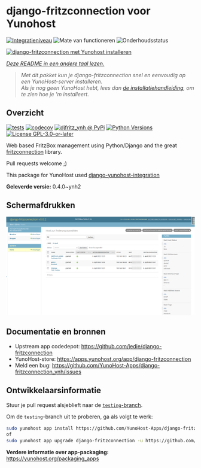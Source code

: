 <!--
NB: Deze README is automatisch gegenereerd door <https://github.com/YunoHost/apps/tree/master/tools/readme_generator>
Hij mag NIET handmatig aangepast worden.
-->

# django-fritzconnection voor Yunohost

[![Integratieniveau](https://apps.yunohost.org/badge/integration/django-fritzconnection)](https://ci-apps.yunohost.org/ci/apps/django-fritzconnection/)
![Mate van functioneren](https://apps.yunohost.org/badge/state/django-fritzconnection)
![Onderhoudsstatus](https://apps.yunohost.org/badge/maintained/django-fritzconnection)

[![django-fritzconnection met Yunohost installeren](https://install-app.yunohost.org/install-with-yunohost.svg)](https://install-app.yunohost.org/?app=django-fritzconnection)

*[Deze README in een andere taal lezen.](./ALL_README.md)*

> *Met dit pakket kun je django-fritzconnection snel en eenvoudig op een YunoHost-server installeren.*  
> *Als je nog geen YunoHost hebt, lees dan [de installatiehandleiding](https://yunohost.org/install), om te zien hoe je 'm installeert.*

## Overzicht

[![tests](https://github.com/YunoHost-Apps/django-fritzconnection_ynh/actions/workflows/tests.yml/badge.svg?branch=main)](https://github.com/YunoHost-Apps/django-fritzconnection_ynh/actions/workflows/tests.yml)
[![codecov](https://codecov.io/github/jedie/djfritz_ynh/branch/main/graph/badge.svg)](https://app.codecov.io/github/jedie/djfritz_ynh)
[![djfritz_ynh @ PyPi](https://img.shields.io/pypi/v/djfritz_ynh?label=djfritz_ynh%20%40%20PyPi)](https://pypi.org/project/djfritz_ynh/)
[![Python Versions](https://img.shields.io/pypi/pyversions/djfritz_ynh)](https://github.com/YunoHost-Apps/django-fritzconnection_ynh/blob/main/pyproject.toml)
[![License GPL-3.0-or-later](https://img.shields.io/pypi/l/djfritz_ynh)](https://github.com/YunoHost-Apps/django-fritzconnection_ynh/blob/main/LICENSE)

Web based FritzBox management using Python/Django and the great [fritzconnection](https://github.com/kbr/fritzconnection) library.

Pull requests welcome ;)

This package for YunoHost used [django-yunohost-integration](https://github.com/YunoHost-Apps/django_yunohost_integration)


**Geleverde versie:** 0.4.0~ynh2

## Schermafdrukken

![Schermafdrukken van django-fritzconnection](./doc/screenshots/screenshot.png)

## Documentatie en bronnen

- Upstream app codedepot: <https://github.com/jedie/django-fritzconnection>
- YunoHost-store: <https://apps.yunohost.org/app/django-fritzconnection>
- Meld een bug: <https://github.com/YunoHost-Apps/django-fritzconnection_ynh/issues>

## Ontwikkelaarsinformatie

Stuur je pull request alsjeblieft naar de [`testing`-branch](https://github.com/YunoHost-Apps/django-fritzconnection_ynh/tree/testing).

Om de `testing`-branch uit te proberen, ga als volgt te werk:

```bash
sudo yunohost app install https://github.com/YunoHost-Apps/django-fritzconnection_ynh/tree/testing --debug
of
sudo yunohost app upgrade django-fritzconnection -u https://github.com/YunoHost-Apps/django-fritzconnection_ynh/tree/testing --debug
```

**Verdere informatie over app-packaging:** <https://yunohost.org/packaging_apps>
